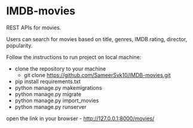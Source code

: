 # IMDB-movies

REST APIs for movies.

Users can search for movies based on title, genres, IMDB rating, director, popularity.


Follow the instructions to run project on local machine:
  - clone the repository to your machine
    - git clone https://github.com/SameerSvk10/IMDB-movies.git
  - pip install requirements.txt
  - python manage.py makemigrations
  - python manage.py migrate
  - python manage.py import_movies
  - python manage.py runserver
  
  open the link in your browser - http://127.0.0.1:8000/movies/
